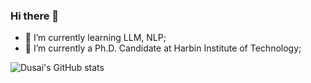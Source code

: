 ### Hi there 👋
- 🤔 I’m currently learning LLM, NLP;
- 🔭 I’m currently a Ph.D. Candidate at Harbin Institute of Technology;

![Dusai's GitHub stats](https://github-readme-stats.vercel.app/api?username=zulihit)

<!--
**zulihit/zulihit** is a ✨ _special_ ✨ repository because its `README.md` (this file) appears on your GitHub profile.




